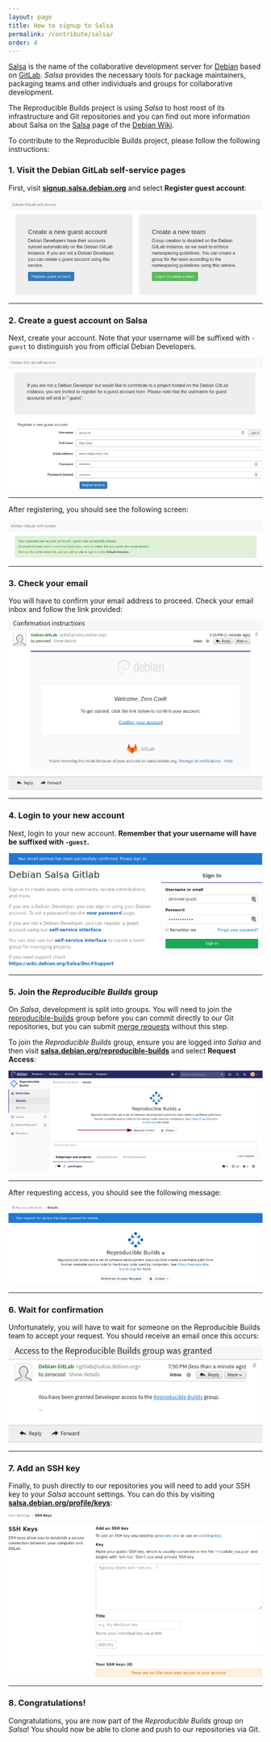 ```yaml
---
layout: page
title: How to signup to Salsa
permalink: /contribute/salsa/
order: 4
---
```


[Salsa](https://salsa.debian.org) is the name of the collaborative development server for [Debian](https://debian.org/) based on [GitLab](https://gitlab.com/). *Salsa* provides the necessary tools for package maintainers, packaging teams and other individuals and groups for collaborative development.

The Reproducible Builds project is using *Salsa* to host most of its infrastructure and Git repositories and you can find out more information about Salsa on the [Salsa](https://wiki.debian.org/Salsa) page of the [Debian Wiki](https://wiki.debian.org/).

To contribute to the Reproducible Builds project, please follow the following instructions:

### 1. Visit the Debian GitLab self-service pages

First, visit **[signup.salsa.debian.org](http://signup.salsa.debian.org)** and select **Register guest account**:

![](/images/contribute/salsa/01.png)

---

### 2. Create a guest account on Salsa

Next, create your account. Note that your username will be suffixed with `-guest` to distinguish you from official Debian Developers.

![](/images/contribute/salsa/02.png)

---

After registering, you should see the following screen:

![](/images/contribute/salsa/03.png)

---

### 3. Check your email

You will have to confirm your email address to proceed. Check your email inbox and follow the link provided:

![](/images/contribute/salsa/04.png)

---

### 4. Login to your new account

Next, login to your new account. **Remember that your username will have be suffixed with `-guest`.**

![](/images/contribute/salsa/05.png)

---

### 5. Join the *Reproducible Builds* group

On *Salsa*, development is split into groups. You will need to join the [reproducible-builds](https://salsa.debian.org/reproducible-builds) group before you can commit directly to our Git repositories, but you can submit [merge requests](https://docs.gitlab.com/ee/user/project/merge_requests/) without this step.

To join the *Reproducible Builds* group, ensure you are logged into *Salsa* and then visit **[salsa.debian.org/reproducible-builds](https://salsa.debian.org/reproducible-builds)** and select **Request Access**:

![](/images/contribute/salsa/06.png)

---

After requesting access, you should see the following message:

![](/images/contribute/salsa/07.png)

---

### 6. Wait for confirmation

Unfortunately, you will have to wait for someone on the Reproducible Builds team to accept your request. You should receive an email once this occurs:

![](/images/contribute/salsa/08.png)

---

### 7. Add an SSH key

Finally, to push directly to our repositories you will need to add your SSH key to your *Salsa* account settings. You can do this by visiting **[salsa.debian.org/profile/keys](https://salsa.debian.org/profile/keys)**:

![](/images/contribute/salsa/09.png)

---

### 8. Congratulations!

Congratulations, you are now part of the *Reproducible Builds* group on *Salsa*! You should now be able to clone and push to our repositories via Git.
